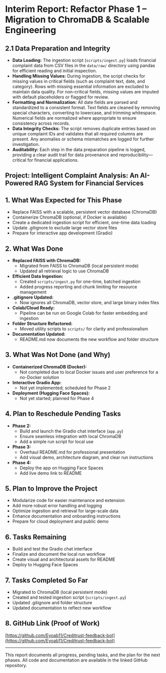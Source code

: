 # Interim Report: Refactor Phase 1 – Migration to ChromaDB & Scalable Engineering
## 2.1 Data Preparation and Integrity

- **Data Loading:** The ingestion script (`scripts/ingest.py`) loads financial complaint data from CSV files in the `data/raw/` directory using pandas for efficient reading and initial inspection.
- **Handling Missing Values:** During ingestion, the script checks for missing values in critical fields (such as complaint text, date, and category). Rows with missing essential information are excluded to maintain data quality. For non-critical fields, missing values are imputed with default placeholders or flagged for review.
- **Formatting and Normalization:** All date fields are parsed and standardized to a consistent format. Text fields are cleaned by removing special characters, converting to lowercase, and trimming whitespace. Numerical fields are normalized where appropriate to ensure consistency across records.
- **Data Integrity Checks:** The script removes duplicate entries based on unique complaint IDs and validates that all required columns are present. Any anomalies or schema mismatches are logged for further investigation.
- **Auditability:** Each step in the data preparation pipeline is logged, providing a clear audit trail for data provenance and reproducibility—critical for financial applications.

## Project: Intelligent Complaint Analysis: An AI-Powered RAG System for Financial Services
## 1. What Was Expected for This Phase
- Replace FAISS with a scalable, persistent vector database (ChromaDB)
- Containerize ChromaDB (optional, if Docker is available)
- Create a dedicated ingestion script for efficient, one-time data loading
- Update .gitignore to exclude large vector store files
- Prepare for interactive app development (Gradio)

## 2. What Was Done
- **Replaced FAISS with ChromaDB:**
  - Migrated from FAISS to ChromaDB (local persistent mode)
  - Updated all retrieval logic to use ChromaDB
- **Efficient Data Ingestion:**
  - Created `scripts/ingest.py` for one-time, batched ingestion
  - Added progress reporting and chunk limiting for resource management
- **.gitignore Updated:**
  - Now ignores all ChromaDB, vector store, and large binary index files
- **Colab/Cloud Ready:**
  - Pipeline can be run on Google Colab for faster embedding and ingestion
- **Folder Structure Refactored:**
  - Moved utility scripts to `scripts/` for clarity and professionalism
- **Documentation Updated:**
  - README.md now documents the new workflow and folder structure

## 3. What Was Not Done (and Why)
- **Containerized ChromaDB (Docker):**
  - Not completed due to local Docker issues and user preference for a no-Docker solution
- **Interactive Gradio App:**
  - Not yet implemented; scheduled for Phase 2
- **Deployment (Hugging Face Spaces):**
  - Not yet started; planned for Phase 4

## 4. Plan to Reschedule Pending Tasks
- **Phase 2:**
  - Build and launch the Gradio chat interface (`app.py`)
  - Ensure seamless integration with local ChromaDB
  - Add a simple run script for local use
- **Phase 3:**
  - Overhaul README.md for professional presentation
  - Add visual demo, architecture diagram, and clear run instructions
- **Phase 4:**
  - Deploy the app on Hugging Face Spaces
  - Add live demo link to README

## 5. Plan to Improve the Project
- Modularize code for easier maintenance and extension
- Add more robust error handling and logging
- Optimize ingestion and retrieval for large-scale data
- Enhance documentation and onboarding instructions
- Prepare for cloud deployment and public demo

## 6. Tasks Remaining
- Build and test the Gradio chat interface
- Finalize and document the local run workflow
- Create visual and architectural assets for README
- Deploy to Hugging Face Spaces

## 7. Tasks Completed So Far
- Migrated to ChromaDB (local persistent mode)
- Created and tested ingestion script (`scripts/ingest.py`)
- Updated .gitignore and folder structure
- Updated documentation to reflect new workflow

## 8. GitHub Link (Proof of Work)
[https://github.com/Eyoab11/Creditrust-feedback-bot](https://github.com/Eyoab11/Creditrust-feedback-bot)

---

This report documents all progress, pending tasks, and the plan for the next phases. All code and documentation are available in the linked GitHub repository.
